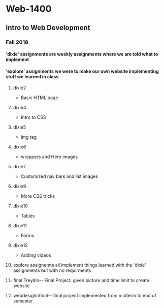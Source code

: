 # Web-1400
## Intro to Web Development
### Fall 2018

#### 'dixie' assignments are weekly assignments where we are told what to implement
#### 'explore' assignments we were to make our own website implementing stuff we learned in class

1. dixie2
	* Basic HTML page
2. dixie4
	* Intro to CSS
3. dixie5
	* img tag
4. dixie6
	* wrappers and Hero images
5. dixie7
	* Customized nav bars and list images
6. dixie9
	* More CSS tricks
7. dixie10
	* Tables
8. dixie11
	* Forms
9. dixie12
	* Adding videos


10. explore assignemts all implement things learned with the 'dixie' assignments but with no requirments
11. final Treydin-- Final Project. given picture and time limit to create website
12. webdesighnfinal-- final project implemented from midterm to end of semester.  

